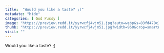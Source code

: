 ```yaml
---
title:  "Would you like a taste? ;)"
metadate: "hide"
categories: [ God Pussy ]
image: "https://preview.redd.it/yyrwcfj4vjm51.jpg?auto=webp&s=83fd478c1089f73b440b567ef6b8044114002a1e"
thumb: "https://preview.redd.it/yyrwcfj4vjm51.jpg?width=960&crop=smart&auto=webp&s=688e8d4f8589616eedeccfdb221d03f5fbb8b91b"
visit: ""
---
```

Would you like a taste? ;)
